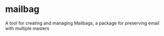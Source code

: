 # mailbag
A tool for creating and managing Mailbags, a package for preserving email with multiple masters
